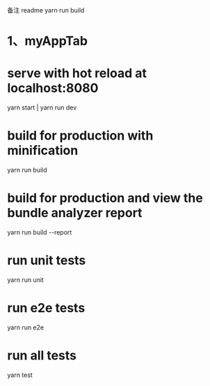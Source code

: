 备注 readme
yarn run build
# 1、myAppTab

# serve with hot reload at localhost:8080
yarn start | yarn run dev

# build for production with minification
yarn run build

# build for production and view the bundle analyzer report
yarn run build --report
# run unit tests
yarn run unit

# run e2e tests
yarn run e2e

# run all tests
yarn test
```